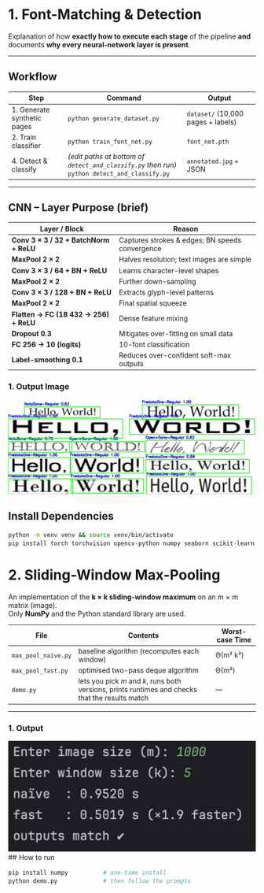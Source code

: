 # 1. Font-Matching & Detection  


Explanation of how **exactly how to execute each stage** of the
pipeline **and** documents **why every neural-network layer is present**.

---
## Workflow

| Step | Command | Output |
|------|---------|--------|
| 1. Generate synthetic pages | `python generate_dataset.py` | `dataset/` (10,000 pages + labels) |
| 2. Train classifier | `python train_font_net.py` | `font_net.pth` |
| 4. Detect & classify | *(edit paths at bottom of `detect_and_classify.py` then run)*<br>`python detect_and_classify.py` | `annotated.jpg` + JSON |

---

## CNN – Layer Purpose (brief)

| Layer / Block | Reason |
|---------------|--------|
| **Conv 3 × 3 / 32 + BatchNorm + ReLU** | Captures strokes & edges; BN speeds convergence |
| **MaxPool 2 × 2** | Halves resolution; text images are simple |
| **Conv 3 × 3 / 64 + BN + ReLU** | Learns character-level shapes |
| **MaxPool 2 × 2** | Further down-sampling |
| **Conv 3 × 3 / 128 + BN + ReLU** | Extracts glyph-level patterns |
| **MaxPool 2 × 2** | Final spatial squeeze |
| **Flatten → FC (18 432 → 256) + ReLU** | Dense feature mixing |
| **Dropout 0.3** | Mitigates over-fitting on small data |
| **FC 256 → 10 (logits)** | 10-font classification |
| **Label-smoothing 0.1** | Reduces over-confident soft-max outputs |

### 1. Output Image
<img src="Font Matching and Detection/annotated.jpg" alt="output"/>

## Install Dependencies

```bash
python -m venv venv && source venv/bin/activate
pip install torch torchvision opencv-python numpy seaborn scikit-learn tqdm
```


# 2. Sliding-Window Max-Pooling

An implementation of the **k × k sliding-window maximum** on an m × m
matrix (image).  
Only **NumPy** and the Python standard library are used.

| File              | Contents                    | Worst-case Time |
|-------------------|-----------------------------|-----------------|
| `max_pool_naive.py` | baseline algorithm (recomputes each window) | Θ(m² k²) |
| `max_pool_fast.py`  | optimised two-pass deque algorithm          | Θ(m²)    |
| `demo.py`           | lets you pick *m* and *k*, runs both versions, prints runtimes and checks that the results match | — |

---
### 1. Output
<img src="Max_pool/output.png" alt="output"/>
## How to run

```bash
pip install numpy          # one-time install
python demo.py             # then follow the prompts
```
